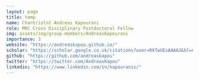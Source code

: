 ```yaml
---
layout: page
title: temp
name: Chantriolnt Andreas Kapourani
role: MRC Cross Disciplinary Postdoctoral Fellow
img: assets/img/group-members/AndreasKapourani
importance: 3
website: "https://andreaskapou.github.io/"
scholar: "https://scholar.google.co.uk/citations?user=RXTwUEsAAAAJ&hl=en"
github: "https://github.com/andreaskapou"
twitter: "https://twitter.com/AndreasKapou"
linkedin: "https://www.linkedin.com/in/kapouranis/"
---
```

